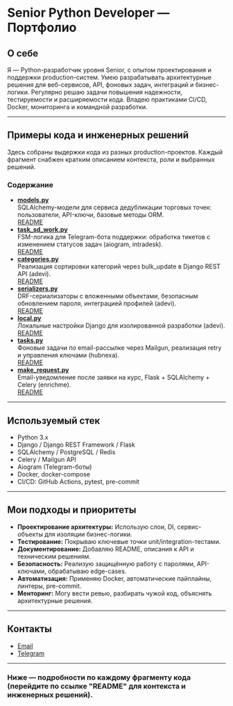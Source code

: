 # Senior Python Developer — Портфолио

## О себе

Я — Python-разработчик уровня Senior, с опытом проектирования и поддержки production-систем. Умею разрабатывать архитектурные решения для веб-сервисов, API, фоновых задач, интеграций и бизнес-логики. Регулярно решаю задачи повышения надежности, тестируемости и расширяемости кода. Владею практиками CI/CD, Docker, мониторинга и командной разработки.

---

## Примеры кода и инженерных решений

Здесь собраны выдержки кода из разных production-проектов. Каждый фрагмент снабжен кратким описанием контекста, роли и выбранных решений.

### Содержание

- [**models.py**](https://gist.github.com/polyedr/c7783f00c20839c7c1233f2aacfe510a#file-models-py)  
  SQLAlchemy-модели для сервиса дедубликации торговых точек: пользователи, API-ключи, базовые методы ORM.  
  [README](https://gist.github.com/polyedr/c7783f00c20839c7c1233f2aacfe510a#file-readme-md)  
- [**task_sd_work.py**](https://gist.github.com/polyedr/a4584e832709eae77d4f439f077b1e07#file-task_sd_work)  
  FSM-логика для Telegram-бота поддержки: обработка тикетов с изменением статусов задач (aiogram, intradesk).  
  [README](https://gist.github.com/polyedr/a4584e832709eae77d4f439f077b1e07#file-readme-md)  
- [**categories.py**](https://gist.github.com/polyedr/5f291d5137cf0e8ce67b1d454c064db6#file-readme-md)  
  Реализация сортировки категорий через bulk_update в Django REST API (adevi).  
  [README](https://gist.github.com/polyedr/5f291d5137cf0e8ce67b1d454c064db6#file-readme-md)  
- [**serializers.py**](https://gist.github.com/polyedr/178e06d9a767b8475bf85035802b4485#file-serializers-py)  
  DRF-сериализаторы с вложенными объектами, безопасным обновлением пароля, интеграцией профилей (adevi).  
  [README](https://gist.github.com/polyedr/178e06d9a767b8475bf85035802b4485#file-readme-md)  
- [**local.py**](https://gist.github.com/polyedr/5655eb1b5347e18375503f1ab5ae6094#file-local-py)  
  Локальные настройки Django для изолированной разработки (adevi).  
  [README](https://gist.github.com/polyedr/5655eb1b5347e18375503f1ab5ae6094#file-readme-md)  
- [**tasks.py**](https://gist.github.com/polyedr/72e6c40d94349d94b82a093b645c307e#file-tasks-py)  
  Фоновые задачи по email-рассылке через Mailgun, реализация retry и управления ключами (hubnexa).  
  [README](https://gist.github.com/polyedr/72e6c40d94349d94b82a093b645c307e#file-readme-md)  
- [**make_request.py**](https://gist.github.com/polyedr/f2d94180139518850f6c65be465a5063#file-make_request-py)  
  Email-уведомление после заявки на курс, Flask + SQLAlchemy + Celery (enrichme).  
  [README](https://gist.github.com/polyedr/f2d94180139518850f6c65be465a5063#file-readme-md)  

---

## Используемый стек

- Python 3.x
- Django / Django REST Framework / Flask
- SQLAlchemy / PostgreSQL / Redis
- Celery / Mailgun API
- Aiogram (Telegram-боты)
- Docker, docker-compose
- CI/CD: GitHub Actions, pytest, pre-commit

---

## Мои подходы и приоритеты

- **Проектирование архитектуры:** Использую слои, DI, сервис-объекты для изоляции бизнес-логики.
- **Тестирование:** Покрываю ключевые точки unit/integration-тестами.
- **Документирование:** Добавляю README, описания к API и техническим решениям.
- **Безопасность:** Реализую защищённую работу с паролями, API-ключами, обрабатываю edge-cases.
- **Автоматизация:** Применяю Docker, автоматические пайплайны, линтеры, pre-commit.
- **Менторинг:** Могу вести ревью, разбирать чужой код, объяснять архитектурные решения.

---

## Контакты

- [Email](mailto:ivan.ishchukov@gmail.com)
- [Telegram](@iishchukov)

---

### Ниже — подробности по каждому фрагменту кода (перейдите по ссылке "README" для контекста и инженерных решений).
